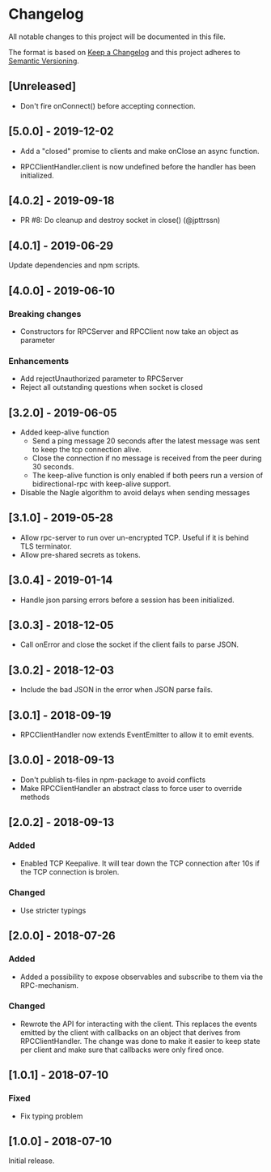 # Changelog

All notable changes to this project will be documented in this file.

The format is based on [Keep a Changelog](http://keepachangelog.com/en/1.0.0/)
and this project adheres to [Semantic Versioning](http://semver.org/spec/v2.0.0.html).

## [Unreleased]

-   Don't fire onConnect() before accepting connection.

## [5.0.0] - 2019-12-02

-   Add a "closed" promise to clients
    and make onClose an async function.

-   RPCClientHandler.client is now undefined
    before the handler has been initialized.

## [4.0.2] - 2019-09-18

-   PR #8: Do cleanup and destroy socket in close() (@jpttrssn)

## [4.0.1] - 2019-06-29

Update dependencies and npm scripts.

## [4.0.0] - 2019-06-10

### Breaking changes

-   Constructors for RPCServer and RPCClient now take an object as parameter

### Enhancements

-   Add rejectUnauthorized parameter to RPCServer
-   Reject all outstanding questions when socket is closed

## [3.2.0] - 2019-06-05

-   Added keep-alive function
    -   Send a ping message 20 seconds after the latest message was sent to keep the tcp connection alive.
    -   Close the connection if no message is received from the peer during 30 seconds.
    -   The keep-alive function is only enabled if both peers run a version of bidirectional-rpc
        with keep-alive support.
-   Disable the Nagle algorithm to avoid delays when sending messages

## [3.1.0] - 2019-05-28

-   Allow rpc-server to run over un-encrypted TCP. Useful if it is behind TLS terminator.
-   Allow pre-shared secrets as tokens.

## [3.0.4] - 2019-01-14

-   Handle json parsing errors before a session has been initialized.

## [3.0.3] - 2018-12-05

-   Call onError and close the socket if the client fails to parse JSON.

## [3.0.2] - 2018-12-03

-   Include the bad JSON in the error when JSON parse fails.

## [3.0.1] - 2018-09-19

-   RPCClientHandler now extends EventEmitter to allow it to emit events.

## [3.0.0] - 2018-09-13

-   Don't publish ts-files in npm-package to avoid conflicts
-   Make RPCClientHandler an abstract class to force user to override methods

## [2.0.2] - 2018-09-13

### Added

-   Enabled TCP Keepalive. It will tear down the TCP connection after 10s if
    the TCP connection is brolen.

### Changed

-   Use stricter typings

## [2.0.0] - 2018-07-26

### Added

-   Added a possibility to expose observables and subscribe to them
    via the RPC-mechanism.

### Changed

-   Rewrote the API for interacting with the client. This replaces the events emitted
    by the client with callbacks on an object that derives from RPCClientHandler.
    The change was done to make it easier to keep state per client and make sure
    that callbacks were only fired once.

## [1.0.1] - 2018-07-10

### Fixed

-   Fix typing problem

## [1.0.0] - 2018-07-10

Initial release.
